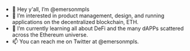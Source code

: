 - 👋 Hey y'all, I’m @emersonmpls
- 👀 I’m interested in product management, design, and running applications on the decentralized blockchain, ETH. 
- 🌱 I’m currently learning all about DeFi and the many dAPPs scattered across the Ethereum universe.
- 📫 You can reach me on Twitter at @emersonmpls. 

<!---
emersonmpls/emersonmpls is a ✨ special ✨ repository because its `README.md` (this file) appears on your GitHub profile.
You can click the Preview link to take a look at your changes.
--->
